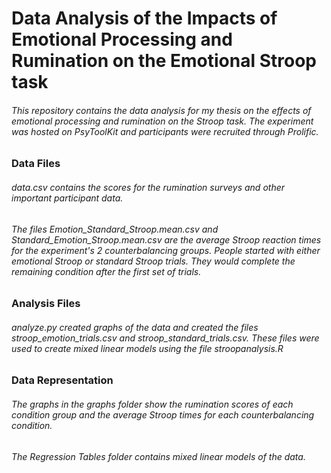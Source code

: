 # Data Analysis of the Impacts of Emotional Processing and Rumination on the Emotional Stroop task

###### This repository contains the data analysis for my thesis on the effects of emotional processing and rumination on the Stroop task. The experiment was hosted on PsyToolKit and participants were recruited through Prolific.

### Data Files
###### *data.csv* contains the scores for the rumination surveys and other important participant data.

###### The files *Emotion_Standard_Stroop.mean.csv* and *Standard_Emotion_Stroop.mean.csv* are the average Stroop reaction times for the experiment's 2 counterbalancing groups. People started with either emotional Stroop or standard Stroop trials. They would complete the remaining condition after the first set of trials.

### Analysis Files 

###### *analyze.py* created graphs of the data and created the files *stroop_emotion_trials.csv* and *stroop_standard_trials.csv*. These files were used to create mixed linear models using the file *stroopanalysis.R*

### Data Representation
###### The graphs in the *graphs* folder show the rumination scores of each condition group and the average Stroop times for each counterbalancing condition.

###### The *Regression Tables* folder contains mixed linear models of the data.
